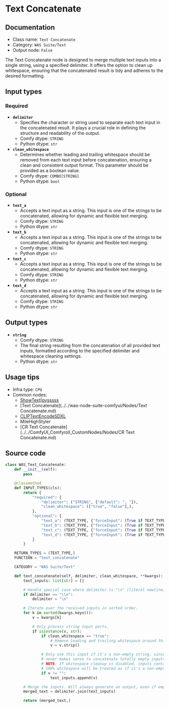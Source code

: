 # Text Concatenate
## Documentation
- Class name: `Text Concatenate`
- Category: `WAS Suite/Text`
- Output node: `False`

The Text Concatenate node is designed to merge multiple text inputs into a single string, using a specified delimiter. It offers the option to clean up whitespace, ensuring that the concatenated result is tidy and adheres to the desired formatting.
## Input types
### Required
- **`delimiter`**
    - Specifies the character or string used to separate each text input in the concatenated result. It plays a crucial role in defining the structure and readability of the output.
    - Comfy dtype: `STRING`
    - Python dtype: `str`
- **`clean_whitespace`**
    - Determines whether leading and trailing whitespace should be removed from each text input before concatenation, ensuring a clean and consistent output format. This parameter should be provided as a boolean value.
    - Comfy dtype: `COMBO[STRING]`
    - Python dtype: `bool`
### Optional
- **`text_a`**
    - Accepts a text input as a string. This input is one of the strings to be concatenated, allowing for dynamic and flexible text merging.
    - Comfy dtype: `STRING`
    - Python dtype: `str`
- **`text_b`**
    - Accepts a text input as a string. This input is one of the strings to be concatenated, allowing for dynamic and flexible text merging.
    - Comfy dtype: `STRING`
    - Python dtype: `str`
- **`text_c`**
    - Accepts a text input as a string. This input is one of the strings to be concatenated, allowing for dynamic and flexible text merging.
    - Comfy dtype: `STRING`
    - Python dtype: `str`
- **`text_d`**
    - Accepts a text input as a string. This input is one of the strings to be concatenated, allowing for dynamic and flexible text merging.
    - Comfy dtype: `STRING`
    - Python dtype: `str`
## Output types
- **`string`**
    - Comfy dtype: `STRING`
    - The final string resulting from the concatenation of all provided text inputs, formatted according to the specified delimiter and whitespace cleaning settings.
    - Python dtype: `str`
## Usage tips
- Infra type: `CPU`
- Common nodes:
    - [ShowText|pysssss](../../ComfyUI-Custom-Scripts/Nodes/ShowText|pysssss.md)
    - [Text Concatenate](../../was-node-suite-comfyui/Nodes/Text Concatenate.md)
    - [CLIPTextEncodeSDXL](../../Comfy/Nodes/CLIPTextEncodeSDXL.md)
    - MileHighStyler
    - [CR Text Concatenate](../../ComfyUI_Comfyroll_CustomNodes/Nodes/CR Text Concatenate.md)



## Source code
```python
class WAS_Text_Concatenate:
    def __init__(self):
        pass

    @classmethod
    def INPUT_TYPES(cls):
        return {
            "required": {
                "delimiter": ("STRING", {"default": ", "}),
                "clean_whitespace": (["true", "false"],),
            },
            "optional": {
                "text_a": (TEXT_TYPE, {"forceInput": (True if TEXT_TYPE == 'STRING' else False)}),
                "text_b": (TEXT_TYPE, {"forceInput": (True if TEXT_TYPE == 'STRING' else False)}),
                "text_c": (TEXT_TYPE, {"forceInput": (True if TEXT_TYPE == 'STRING' else False)}),
                "text_d": (TEXT_TYPE, {"forceInput": (True if TEXT_TYPE == 'STRING' else False)}),
            }
        }

    RETURN_TYPES = (TEXT_TYPE,)
    FUNCTION = "text_concatenate"

    CATEGORY = "WAS Suite/Text"

    def text_concatenate(self, delimiter, clean_whitespace, **kwargs):
        text_inputs: list[str] = []

        # Handle special case where delimiter is "\n" (literal newline).
        if delimiter == "\\n":
            delimiter = "\n"

        # Iterate over the received inputs in sorted order.
        for k in sorted(kwargs.keys()):
            v = kwargs[k]

            # Only process string input ports.
            if isinstance(v, str):
                if clean_whitespace == "true":
                    # Remove leading and trailing whitespace around this input.
                    v = v.strip()

                # Only use this input if it's a non-empty string, since it
                # never makes sense to concatenate totally empty inputs.
                # NOTE: If whitespace cleanup is disabled, inputs containing
                # 100% whitespace will be treated as if it's a non-empty input.
                if v != "":
                    text_inputs.append(v)

        # Merge the inputs. Will always generate an output, even if empty.
        merged_text = delimiter.join(text_inputs)

        return (merged_text,)

```
